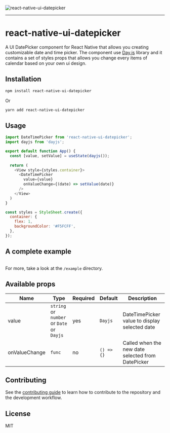 ![react-native-ui-datepicker](https://user-images.githubusercontent.com/7857656/227187674-93012672-495d-4955-b4d3-46c3d016684e.jpg)

---

# react-native-ui-datepicker

A UI DatePicker component for React Native that allows you creating customizable date and time picker. The component use [Day.js](https://day.js.org/) library and it contains a set of styles props that allows you change every items of calendar based on your own ui design.

## Installation

```sh
npm install react-native-ui-datepicker
```

Or

```sh
yarn add react-native-ui-datepicker
```

## Usage

```js
import DateTimePicker from 'react-native-ui-datepicker';
import dayjs from 'dayjs';

export default function App() {
  const [value, setValue] = useState(dayjs());
  
  return (
    <View style={styles.container}>
      <DateTimePicker
        value={value}
        onValueChange={(date) => setValue(date)}
      />
    </View>
  )
}

const styles = StyleSheet.create({
  container: {
    flex: 1,
    backgroundColor: '#F5FCFF',
  },
});
```

## A complete example

```js
```

For more, take a look at the `/example` directory.

## Available props

| Name                     | Type                                      | Required | Default        | Description                                        |
| ------------------------ | ----------------------------------------- | -------- | -------------- | -------------------------------------------------- |
| value                    | `string` or `number` or `Date` or `Dayjs` | yes      | `Dayjs`        | DateTimePicker value to display selected date      |
| onValueChange            | `func`                                    | no       | `() => {}`     | Called when the new date selected from DatePicker  |


## Contributing

See the [contributing guide](CONTRIBUTING.md) to learn how to contribute to the repository and the development workflow.

## License

MIT
